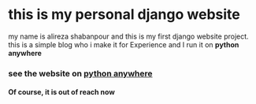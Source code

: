 # this is my personal django website

my name is alireza shabanpour and this is my first django website project.<br>
this is a simple blog who i make it for Experience and I run it on **python anywhere**


### see the website on [python anywhere](http://arsha.pythonanywhere.com/)
#### Of course, it is out of reach now
